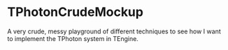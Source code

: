 # TPhotonCrudeMockup
A very crude, messy playground of different techniques to see how I want to implement the TPhoton system in TEngine.

